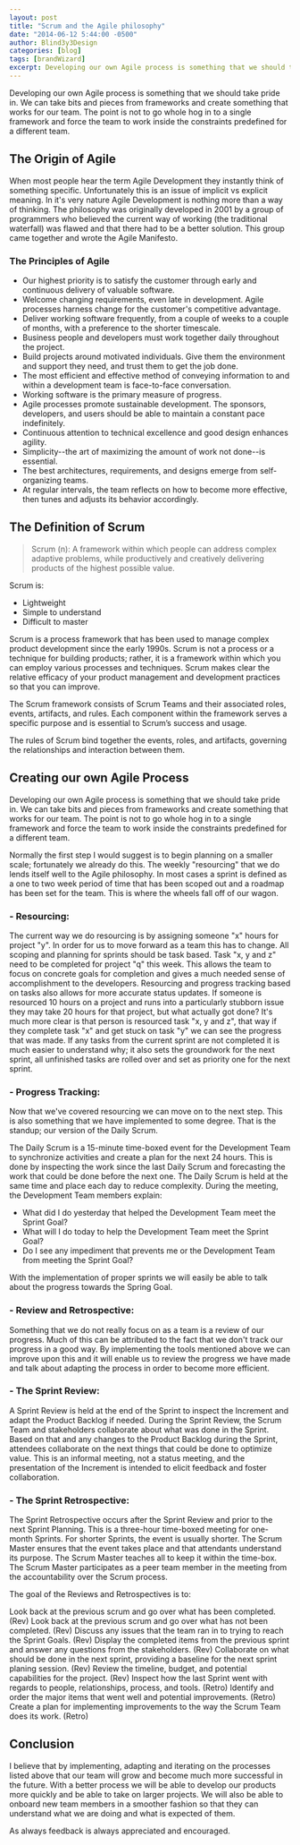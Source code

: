 ```yaml
---
layout: post
title: "Scrum and the Agile philosophy"
date: "2014-06-12 5:44:00 -0500"
author: Blind3y3Design
categories: [blog]
tags: [brandWizard]
excerpt: Developing our own Agile process is something that we should take pride in. We can take bits and pieces from frameworks and create something that works for our team. The point is not to go whole hog in to a single framework and force the team to work inside the constraints predefined for a different team.
---
```


Developing our own Agile process is something that we should take pride in. We can take bits and pieces from frameworks and create something that works for our team. The point is not to go whole hog in to a single framework and force the team to work inside the constraints predefined for a different team. 

<!--more-->

The Origin of Agile
-------------------

When most people hear the term Agile Development they instantly think of something specific. Unfortunately this is an issue of implicit vs explicit meaning. In it's very nature Agile Development is nothing more than a way of thinking. The philosophy was originally developed in 2001 by a group of programmers who believed the current way of working (the traditional waterfall) was flawed and that there had to be a better solution. This group came together and wrote the Agile Manifesto.

### The Principles of Agile

+ Our highest priority is to satisfy the customer through early and continuous delivery of valuable software.
+ Welcome changing requirements, even late in development. Agile processes harness change for  the customer's competitive advantage.
+ Deliver working software frequently, from a couple of weeks to a couple of months, with a preference to the shorter timescale.
+ Business people and developers must work together daily throughout the project.
+ Build projects around motivated individuals. Give them the environment and support they need, and trust them to get the job done.
+ The most efficient and effective method of conveying information to and within a development team is face-to-face conversation.
+ Working software is the primary measure of progress.
+ Agile processes promote sustainable development. The sponsors, developers, and users should be able to maintain a constant pace indefinitely.
+ Continuous attention to technical excellence and good design enhances agility.
+ Simplicity--the art of maximizing the amount of work not done--is essential.
+ The best architectures, requirements, and designs emerge from self-organizing teams.
+ At regular intervals, the team reflects on how to become more effective, then tunes and adjusts its behavior accordingly.

The Definition of Scrum
-----------------------

> Scrum (n): A framework within which people can address complex adaptive problems, while productively and creatively delivering products of the highest possible value.

Scrum is:
+ Lightweight
+ Simple to understand
+ Difficult to master

Scrum is a process framework that has been used to manage complex product development since the early 1990s. Scrum is not a process or a technique for building products; rather, it is a framework within which you can employ various processes and techniques. Scrum makes clear the relative efficacy of your product management and development practices so that you can improve.

The Scrum framework consists of Scrum Teams and their associated roles, events, artifacts, and rules. Each component within the framework serves a specific purpose and is essential to Scrum’s success and usage.

The rules of Scrum bind together the events, roles, and artifacts, governing the relationships and interaction between them.

Creating our own Agile Process
------------------------------
Developing our own Agile process is something that we should take pride in. We can take bits and pieces from frameworks and create something that works for our team. The point is not to go whole hog in to a single framework and force the team to work inside the constraints predefined for a different team. 

Normally the first step I would suggest is to begin planning on a smaller scale; fortunately we already do this. The weekly "resourcing" that we do lends itself well to the Agile philosophy. In most cases a sprint is defined as a one to two week period of time that has been scoped out and a roadmap has been set for the team. This is where the wheels fall off of our wagon.

### - Resourcing:

The current way we do resourcing is by assigning someone "x" hours for project "y". In order for us to move forward as a team this has to change. All scoping and planning for sprints should be task based. Task "x, y and z" need to be completed for project "q" this week. This allows the team to focus on concrete goals for completion and gives a much needed sense of accomplishment to the developers. Resourcing and progress tracking based on tasks also allows for more accurate status updates. If someone is resourced 10 hours on a project and runs into a particularly stubborn issue they may take 20 hours for that project, but what actually got done? It's much more clear is that person is resourced task "x, y and z", that way if they complete task "x" and get stuck on task "y" we can see the progress that was made. If any tasks from the current sprint are not completed it is much easier to understand why; it also sets the groundwork for the next sprint, all unfinished tasks are rolled over and set as priority one for the next sprint.

### - Progress Tracking:

Now that we've covered resourcing we can move on to the next step. This is also something that we have implemented to some degree. That is the standup; our version of the Daily Scrum.

The Daily Scrum is a 15-minute time-boxed event for the Development Team to synchronize activities and create a plan for the next 24 hours. This is done by inspecting the work since the last Daily Scrum and forecasting the work that could be done before the next one. The Daily Scrum is held at the same time and place each day to reduce complexity. During the meeting, the Development Team members explain:

+ What did I do yesterday that helped the Development Team meet the Sprint Goal?
+ What will I do today to help the Development Team meet the Sprint Goal?
+ Do I see any impediment that prevents me or the Development Team from meeting the Sprint Goal?

With the implementation of proper sprints we will easily be able to talk about the progress towards the Spring Goal.

### - Review and Retrospective:

Something that we do not really focus on as a team is a review of our progress. Much of this can be attributed to the fact that we don't track our progress in a good way. By implementing the tools mentioned above we can improve upon this and it will enable us to review the progress we have made and talk about adapting the process in order to become more efficient.

### - The Sprint Review:

A Sprint Review is held at the end of the Sprint to inspect the Increment and adapt the Product Backlog if needed. During the Sprint Review, the Scrum Team and stakeholders collaborate about what was done in the Sprint. Based on that and any changes to the Product Backlog during the Sprint, attendees collaborate on the next things that could be done to optimize value. This is an informal meeting, not a status meeting, and the presentation of the Increment is intended to elicit feedback and foster collaboration.

### - The Sprint Retrospective:

The Sprint Retrospective occurs after the Sprint Review and prior to the next Sprint Planning. This is a three-hour time-boxed meeting for one-month Sprints. For shorter Sprints, the event is usually shorter. The Scrum Master ensures that the event takes place and that attendants understand its purpose. The Scrum Master teaches all to keep it within the time-box. The Scrum Master participates as a peer team member in the meeting from the accountability over the Scrum process.

The goal of the Reviews and Retrospectives is to:

Look back at the previous scrum and go over what has been completed. (Rev)
Look back at the previous scrum and go over what has not been completed. (Rev)
Discuss any issues that the team ran in to trying to reach the Sprint Goals. (Rev)
Display the completed items from the previous sprint and answer any questions from the stakeholders. (Rev)
Collaborate on what should be done in the next sprint, providing a baseline for the next sprint planing session. (Rev)
Review the timeline, budget, and potential capabilities for the project. (Rev)
Inspect how the last Sprint went with regards to people, relationships, process, and tools. (Retro)
Identify and order the major items that went well and potential improvements. (Retro)
Create a plan for implementing improvements to the way the Scrum Team does its work. (Retro)

Conclusion
----------

I believe that by implementing, adapting and iterating on the processes listed above that our team will grow and become much more successful in the future. With a better process we will be able to develop our products more quickly and be able to take on larger projects. We will also be able to onboard new team members in a smoother fashion so that they can understand what we are doing and what is expected of them.

As always feedback is always appreciated and encouraged.